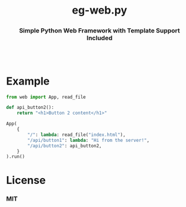 <h1><p align=center>eg-web.py</p></h1>
<h3><p align=center>Simple Python Web Framework with Template Support Included</p></h3>
<br \><br \>

# Example
```Python
from web import App, read_file

def api_button2():
    return "<h1>Button 2 content</h1>"

App(
    {
        "/": lambda: read_file("index.html"),
        "/api/button1": lambda: "Hi from the server!",
        "/api/button2": api_button2,
    }
).run()
```

# License
### MIT

